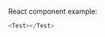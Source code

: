 React component example:

```js noeditor
<Test></Test>
```

<!-- You can add a custom props to an example wrapper:

```js { "props": { "className": "checks", "asd": 123 } }
<Button>I’m transparent!</Button>
```

Or disable an editor by passing a `noeditor` modifier:

```jsx noeditor
<Button>Push Me</Button>
```

To render an example as highlighted source code add a `static` modifier:

```jsx static
import React from 'react';
```

Examples with all other languages are rendered only as highlighted source code, not an actual component:

```html
<Button size="large">Push Me</Button>
```

Any [Markdown](http://daringfireball.net/projects/markdown/) is **allowed** _here_. -->